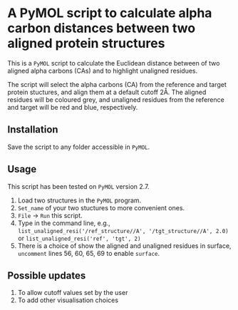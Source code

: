 # A PyMOL script to calculate alpha carbon distances between two aligned protein structures

This is a `PyMOL` script to calculate the Euclidean distance between of two aligned alpha carbons (CAs) and to highlight unaligned residues.

The script will select the alpha carbons (CA) from the reference and target protein stuctures, and align them at a default cutoff 2Å. The aligned residues will be coloured grey, and unaligned residues from the reference and target will be red and blue, respectively.

## Installation

Save the script to any folder accessible in `PyMOL`.

## Usage
This script has been tested on `PyMOL` version 2.7.

1. Load two structures in the `PyMOL` program.
2. `Set_name` of your two stuctures to more convenient ones.
3. `File` → `Run` this script.
4. Type in the command line, e.g., `list_unaligned_resi('/ref_structure//A', '/tgt_structure//A', 2.0)` or `list_unaligned_resi('ref', 'tgt', 2)`
5. There is a choice of show the aligned and unaligned residues in surface, `uncomment` lines 56, 60, 65, 69 to enable `surface`.

## Possible updates
1. To allow cutoff values set by the user
2. To add other visualisation choices
